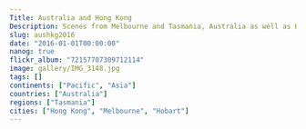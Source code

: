 ```yaml
---
Title: Australia and Hong Kong
Description: Scenes from Melbourne and Tasmania, Australia as well as Hong Kong
slug: aushkg2016
date: "2016-01-01T00:00:00"
nanog: true
flickr_album: "72157707309712114"
image: gallery/IMG_3148.jpg
tags: []
continents: ["Pacific", "Asia"]
countries: ["Australia"]
regions: ["Tasmania"]
cities: ["Hong Kong", "Melbourne", "Hobart"]
---
```

